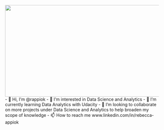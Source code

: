<div align="center">
  <img src="https://media.giphy.com/media/dWesBcTLavkZuG35MI/giphy.gif" width="600" height="300"/>
</div>
- 👋 Hi, I’m @rappiok
- 👀 I’m interested in Data Science and Analytics
- 🌱 I’m currently learning Data Analytics with Udacity
- 💞️ I’m looking to collaborate on more projects under Data Science and Analytics to help broaden my scope of knowledge
- 📫 How to reach me www.linkedin.com/in/rebecca-appiok


<!---
rappiok/rappiok is a ✨ special ✨ repository because its `README.md` (this file) appears on your GitHub profile.
You can click the Preview link to take a look at your changes.
--->
